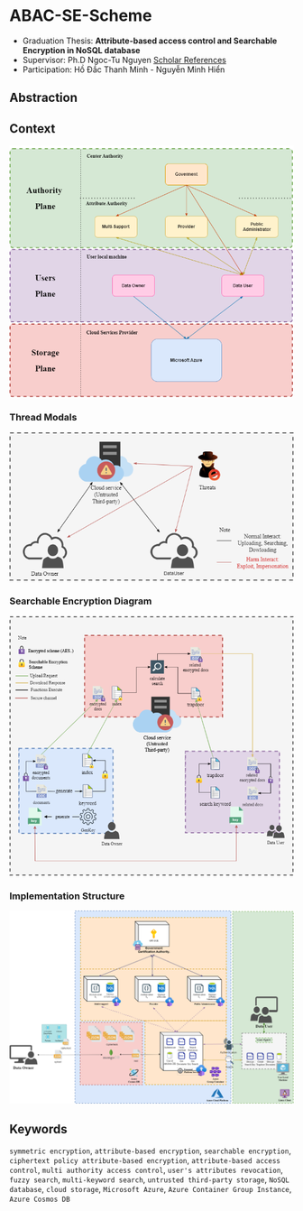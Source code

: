 # ABAC-SE-Scheme

- Graduation Thesis:  **Attribute-based access control and Searchable Encryption in NoSQL database**
- Supervisor: Ph.D Ngoc-Tu Nguyen [Scholar References](https://scholar.google.com/citations?hl=vi&user=baIb5JgAAAAJ&view_op=list_works&sortby=pubdate)
- Participation: Hồ Đắc Thanh Minh - Nguyễn Minh Hiển

## Abstraction

## Context
![](/assets/proposeModal.png)

### Thread Modals
![](/assets/theardModal.png)

### Searchable Encryption Diagram
![](/assets/seSchemeDiagram.png)


### Implementation Structure
![](/assets/architecture.png)

## Keywords
`symmetric encryption`, `attribute-based encryption`, `searchable encryption`, `ciphertext policy attribute-based encryption`, `attribute-based access control`, `multi authority access control`, `user's attributes revocation`, `fuzzy search`, `multi-keyword search`, `untrusted third-party storage`, `NoSQL database`, `cloud storage`, `Microsoft Azure`, `Azure Container Group Instance`, `Azure Cosmos DB`
